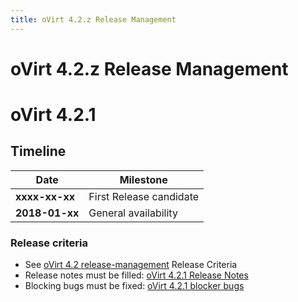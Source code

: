 ```yaml
---
title: oVirt 4.2.z Release Management
---
```


# oVirt 4.2.z Release Management

# oVirt 4.2.1

## Timeline

| Date           | Milestone                |
|----------------|--------------------------|
| **xxxx-xx-xx** | First Release candidate  |
| **2018-01-xx** | General availability     |

### Release criteria

*   See [oVirt 4.2 release-management](/develop/release-management/releases/4.2/release-management/) Release Criteria
*   Release notes must be filled: [oVirt 4.2.1 Release Notes](/release/4.2.1/)
*   Blocking bugs must be fixed: [oVirt 4.2.1 blocker bugs](https://bugzilla.redhat.com/buglist.cgi?classification=oVirt&f1=flagtypes.name&o1=substring&query_format=advanced&target_milestone=ovirt-4.2.1&v1=blocker)
